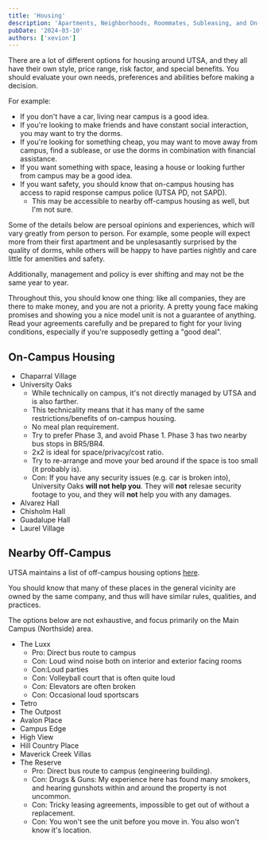```yaml
---
title: 'Housing'
description: 'Apartments, Neighborhoods, Roommates, Subleasing, and On-Campus Housing'
pubDate: '2024-03-10'
authors: ['xevion']
---
```


There are a lot of different options for housing around UTSA, and they all have their own style, price range, risk factor, and special benefits.
You should evaluate your own needs, preferences and abilities before making a decision.

For example:
- If you don't have a car, living near campus is a good idea.
- If you're looking to make friends and have constant social interaction, you may want to try the dorms.
- If you're looking for something cheap, you may want to move away from campus, find a sublease, or use the dorms in combination with financial assistance.
- If you want something with space, leasing a house or looking further from campus may be a good idea.
- If you want safety, you should know that on-campus housing has access to rapid response campus police (UTSA PD, not SAPD).
  - This may be accessible to nearby off-campus housing as well, but I'm not sure.

Some of the details below are persoal opinions and experiences, which will vary greatly from person to person. For example, some people will expect more from their first apartment and be unplesasantly surprised by the quality of dorms, while others will be happy to have parties nightly and care little for amenities and safety.

Additionally, management and policy is ever shifting and may not be the same year to year.

Throughout this, you should know one thing: like all companies, they are there to make money, and you are not a priority. A pretty young face making promises and showing you a nice model unit is not a guarantee of anything. Read your agreements carefully and be prepared to fight for your living conditions, especially if you're supposedly getting a "good deal".

## On-Campus Housing

- Chaparral Village
- University Oaks
  - While technically on campus, it's not directly managed by UTSA and is also farther.
  - This technicality means that it has many of the same restrictions/benefits of on-campus housing.
  - No meal plan requirement.
  - Try to prefer Phase 3, and avoid Phase 1. Phase 3 has two nearby bus stops in BR5/BR4.
  - 2x2 is ideal for space/privacy/cost ratio.
  - Try to re-arrange and move your bed around if the space is too small (it probably is).
  - Con: If you have any security issues (e.g. car is broken into), University Oaks **will not help you**. They will **not** relesae security footage to you, and they will **not** help you with any damages.
- Alvarez Hall
- Chisholm Hall
- Guadalupe Hall
- Laurel Village

## Nearby Off-Campus

UTSA maintains a list of off-campus housing options [here][utsa-off-campus-housing].

You should know that many of these places in the general vicinity are owned by the same company, and thus will have similar rules, qualities, and practices.

The options below are not exhaustive, and focus primarily on the Main Campus (Northside) area.

- The Luxx
  - Pro: Direct bus route to campus
  - Con: Loud wind noise both on interior and exterior facing rooms
  - Con:Loud parties
  - Con: Volleyball court that is often quite loud
  - Con: Elevators are often broken
  - Con: Occasional loud sportscars
- Tetro
- The Outpost
- Avalon Place
- Campus Edge
- High View
- Hill Country Place
- Maverick Creek Villas
- The Reserve
  - Pro: Direct bus route to campus (engineering building).
  - Con: Drugs & Guns: My experience here has found many smokers, and hearing gunshots within and around the property is not uncommon.
  - Con: Tricky leasing agreements, impossible to get out of without a replacement.
  - Con: You won't see the unit before you move in. You also won't know it's location.


[utsa-off-campus-housing]: https://www.utsa.edu/students/off-campus-housing/